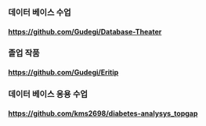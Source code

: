 ### 데이터 베이스 수업
#### https://github.com/Gudegi/Database-Theater

### 졸업 작품
#### https://github.com/Gudegi/Eritip

### 데이터 베이스 응용 수업
#### https://github.com/kms2698/diabetes-analysys_topgap
<!--
**ji-hun-choi/ji-hun-choi** is a ✨ _special_ ✨ repository because its `README.md` (this file) appears on your GitHub profile.

Here are some ideas to get you started:

- 🔭 I’m currently working on ...
- 🌱 I’m currently learning ...
- 👯 I’m looking to collaborate on ...
- 🤔 I’m looking for help with ...
- 💬 Ask me about ...
- 📫 How to reach me: ...
- 😄 Pronouns: ...
- ⚡ Fun fact: ...
-->
